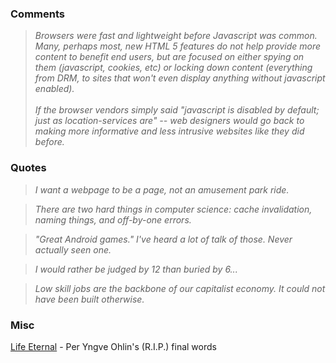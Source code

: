 ### Comments

> *Browsers were fast and lightweight before Javascript was common. Many, perhaps most, new HTML 5 features do not help provide more content to benefit end users, but are focused on either spying on them (javascript, cookies, etc) or locking down content (everything from DRM, to sites that won't even display anything without javascript enabled).<br><br>
If the browser vendors simply said "javascript is disabled by default; just as location-services are" -- web designers would go back to making more informative and less intrusive websites like they did before.*

### Quotes

> *I want a webpage to be a page, not an amusement park ride.*

> *There are two hard things in computer science: cache invalidation, naming things, and off-by-one errors.*

> *"Great Android games." I've heard a lot of talk of those. Never actually seen one.*

> *I would rather be judged by 12 than buried by 6...*

> *Low skill jobs are the backbone of our capitalist economy. It could not have been built otherwise.*

### Misc

[Life Eternal](life_eternal.md) - Per Yngve Ohlin's (R.I.P.) final words
